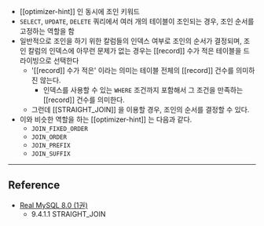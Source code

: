 - [[optimizer-hint]] 인 동시에 조인 키워드
- `SELECT`, `UPDATE`, `DELETE` 쿼리에서 여러 개의 테이블이 조인되는 경우, 조인 순서를 고정하는 역할을 함
- 일반적으로 조인을 하기 위한 칼럼들의 인덱스 여부로 조인의 순서가 결정되며, 조인 칼럼의 인덱스에 아무런 문제가 없는 경우는 [[record]] 수가 적은 테이블을 드라이빙으로 선택한다
	- '[[record]] 수가 적은' 이라는 의미는 테이블 전체의 [[record]] 건수를 의미하진 않는다. 
		- 인덱스를 사용할 수 있는 `WHERE` 조건까지 포함해서 그 조건을 만족하는 [[record]] 건수를 의미한다.
	- 그런데 [[STRAIGHT_JOIN]] 을 이용할 경우, 조인의 순서를 결정할 수 있다.
- 이와 비슷한 역할을 하는 [[optimizer-hint]] 는 다음과 같다.
	- `JOIN_FIXED_ORDER`
	- `JOIN_ORDER`
	- `JOIN_PREFIX`
	- `JOIN_SUFFIX`

---
## Reference
 -  [Real MySQL 8.0 (1권)](https://product.kyobobook.co.kr/detail/S000001766482)
	- 9.4.1.1 STRAIGHT_JOIN
